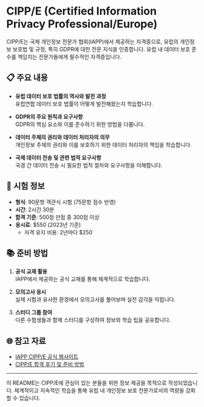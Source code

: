 # CIPP/E (Certified Information Privacy Professional/Europe)

CIPP/E는 국제 개인정보 전문가 협회(IAPP)에서 제공하는 자격증으로, 유럽의 개인정보 보호법 및 규정, 특히 GDPR에 대한 전문 지식을 인증합니다. 유럽 내 데이터 보호 준수를 책임지는 전문가들에게 필수적인 자격증입니다.

## 📋 주요 내용

- **유럽 데이터 보호 법률의 역사와 발전 과정**  
  유럽연합 데이터 보호 법률이 어떻게 발전해왔는지 학습합니다.

- **GDPR의 주요 원칙과 요구사항**  
  GDPR의 핵심 요소와 이를 준수하기 위한 방법을 다룹니다.

- **데이터 주체의 권리와 데이터 처리자의 의무**  
  개인정보 주체의 권리와 이를 보호하기 위한 데이터 처리자의 책임을 학습합니다.

- **국제 데이터 전송 및 관련 법적 요구사항**  
  국경 간 데이터 전송 시 필요한 법적 절차와 요구사항을 이해합니다.

## 📝 시험 정보

- **형식**: 90문항 객관식 시험 (75문항 점수 반영)  
- **시간**: 2시간 30분  
- **합격 기준**: 500점 만점 중 300점 이상  
- **응시료**: $550 (2023년 기준)  
  - 자격 유지 비용: 2년마다 $250  

## 📚 준비 방법

1. **공식 교재 활용**  
   IAPP에서 제공하는 공식 교재를 통해 체계적으로 학습합니다.

2. **모의고사 응시**  
   실제 시험과 유사한 환경에서 모의고사를 풀어보며 실전 감각을 익힙니다.

3. **스터디 그룹 참여**  
   다른 수험생들과 함께 스터디를 구성하여 정보와 학습 팁을 공유합니다.

## 🌐 참고 자료

- [IAPP CIPP/E 공식 웹사이트](https://iapp.org/certify/cippe/)
- [CIPP/E 합격 후기 및 준비 방법](https://betterwu.tistory.com/10)

---

이 README는 CIPP/E에 관심이 있는 분들을 위한 정보 제공을 목적으로 작성되었습니다. 체계적이고 지속적인 학습을 통해 유럽 내 개인정보 보호 전문가로서의 역량을 강화할 수 있습니다.
